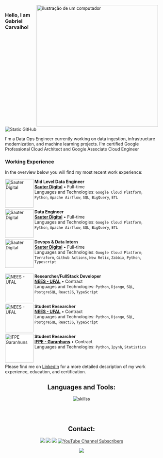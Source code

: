 <img src="https://raw.githubusercontent.com/MicaelliMedeiros/micaellimedeiros/master/image/computer-illustration.png" alt="ilustração de um computador" min-width="400px" max-width="400px" width="400px" align="right">

### Hello, I am Gabriel Carvalho!

<img src="https://img.shields.io/static/v1?label=Overview&message=iamgabs&color=8e11ed&style=for-the-badge&logo=GitHub" alt="Static GitHub">

<p>I'm a Data Ops Engineer currently working on data ingestion, infrastructure modernization, and machine learning projects.
I'm certified Google Professional Cloud Architect and Google Associate Cloud Engineer</p>

### Working Experience

In the overview below you will find my most recent work experience:

[<img align="left" height="94px" width="94px" alt="Sauter Digital" src="https://t2.gstatic.com/faviconV2?client=SOCIAL&type=FAVICON&fallback_opts=TYPE,SIZE,URL&url=http://sauter.digital&size=64"/>](https://sauter.digital/)

**Mid Level Data Engineer** \
[**Sauter Digital**](https://sauter.digital/) • Full-time \
Languages and Technologies: `Google Cloud Platform`, `Python`, `Apache Airflow`, `SQL`, `BigQuery`, `ETL`\
<br/>

[<img align="left" height="94px" width="94px" alt="Sauter Digital" src="https://t2.gstatic.com/faviconV2?client=SOCIAL&type=FAVICON&fallback_opts=TYPE,SIZE,URL&url=http://sauter.digital&size=64"/>](https://sauter.digital/)

**Data Engineer** \
[**Sauter Digital**](https://sauter.digital/) • Full-time \
Languages and Technologies: `Google Cloud Platform`, `Python`, `Apache Airflow`, `SQL`, `BigQuery`, `ETL`\
<br/>

[<img align="left" height="94px" width="94px" alt="Sauter Digital" src="https://t2.gstatic.com/faviconV2?client=SOCIAL&type=FAVICON&fallback_opts=TYPE,SIZE,URL&url=http://sauter.digital&size=64"/>](https://sauter.digital/)

**Devops & Data Intern** \
[**Sauter Digital**](https://sauter.digital/) • Full-time \
Languages and Technologies: `Google Cloud Platform`, `Terraform`, `Github Actions`, `New Relic`, `Zabbix`, `Python`, `Typescript`\
<br/>

[<img align="left" height="94px" width="94px" alt="NEES - UFAL" src="https://encrypted-tbn0.gstatic.com/images?q=tbn:ANd9GcQiRNbKAiEDFgdB7EDOYt48cNWe5WX7o2qsPg&s"/>](https://www.nees.ufal.br/)

**Researcher/FullStack Developer** \
[**NEES - UFAL**](https://www.nees.ufal.br/) • Contract \
Languages and Technologies: `Python`, `Django`, `SQL`, `PostgreSQL`, `ReactJS`, `TypeScript`\
<br/>

[<img align="left" height="94px" width="94px" alt="NEES - UFAL" src="https://encrypted-tbn0.gstatic.com/images?q=tbn:ANd9GcQiRNbKAiEDFgdB7EDOYt48cNWe5WX7o2qsPg&s"/>](https://www.nees.ufal.br/)

**Student Researcher** \
[**NEES - UFAL**](https://www.nees.ufal.br/) • Contract \
Languages and Technologies: `Python`, `Django`, `SQL`, `PostgreSQL`, `ReactJS`, `TypeScript`\
<br/>

[<img align="left" height="94px" width="94px" style="background:white;" alt="IFPE Garanhuns" src="https://portais.univasf.edu.br/cartes/imagens/ifpe.png/@@images/4d3ee7ba-c865-4bd5-87fd-0e51fa19fbda.png"/>](https://portal.ifpe.edu.br/garanhuns/)

**Student Researcher** \
[**IFPE - Garanhuns**](https://portal.ifpe.edu.br/garanhuns/) • Contract \
Languages and Technologies: `Python`, `Ipynb`, `Statistics` \
<br/>
<br/>

Please find me on [LinkedIn](https://www.linkedin.com/in/iamgabs/) for a more detailed description of my work experience, education, and certification.

<div align="center">
<h2><b>Languages and Tools:</b></h2>
<img src="https://skillicons.dev/icons?i=py,java,js,ts,c,react,next,postgres,mysql,mongodb,spring,django,fastapi,terraform,github,githubactions,gitlab,html,css,sass,git,linux,gcp,aws,docker,kubernetes,selenium,bash,express,nodejs,cypress,androidstudio,firebase,figma,vscode,tailwind,zabbix,newrelic&perline=14" alt="skillss">
</div>

<br><br>

<div align="center">
<h2><b>Contact:</b></h2>
  <a href="mailto:contatotrabalhogab@gmail.com" alt="Gmail">
  <img src="https://img.shields.io/badge/-Gmail-FF0000?style=flat-square&labelColor=FF0000&logo=gmail&logoColor=white&link=contatotrabalhogab@gmail.com" /></a>

  <a href="https://www.linkedin.com/in/iamgabs/" alt="Linkedin">
  <img src="https://img.shields.io/badge/-Linkedin-0e76a8?style=flat-square&logo=Linkedin&logoColor=white&link=https://www.linkedin.com/in/gabriel-carvalho-98125620a/" /></a>

  <a href="https://www.instagram.com/iamgabsc/" alt="Instagram">
  <img src="https://img.shields.io/badge/-Instagram-DF0174?style=flat-square&labelColor=DF0174&logo=instagram&logoColor=white&link=https://www.instagram.com/iamgabc/"/></a>
 
  <a href="https://www.youtube.com/channel/UC3PgfwQY6rSfiGTdAFkNLXQ" alt="YouTube"> 
  <img alt="YouTube Channel Subscribers" src="https://img.shields.io/youtube/channel/subscribers/UC3PgfwQY6rSfiGTdAFkNLXQ?logo=Youtube&style=flat-square&color=00c4fa">
</p>  
 
![](https://komarev.com/ghpvc/?username=GabPhoenix&color=00c4fa)
</div>
